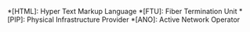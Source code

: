 *[HTML]: Hyper Text Markup Language
*[FTU]: Fiber Termination Unit
*[PIP]: Physical Infrastructure Provider
*[ANO]: Active Network Operator